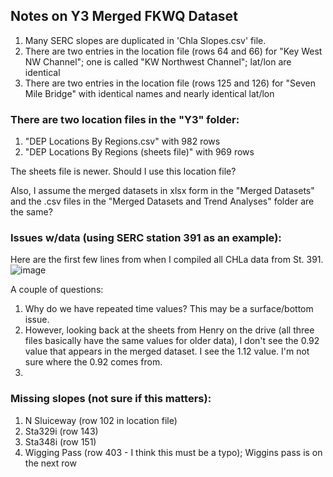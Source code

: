 ## Notes on Y3 Merged FKWQ Dataset

1. Many SERC slopes are duplicated in 'Chla Slopes.csv' file.
2. There are two entries in the location file (rows 64 and 66) for "Key West NW Channel"; one is called "KW Northwest Channel"; lat/lon are identical
4. There are two entries in the location file (rows 125 and 126) for "Seven Mile Bridge" with identical names and nearly identical lat/lon

### There are two location files in the "Y3" folder:
1. "DEP Locations By Regions.csv" with 982 rows
2. "DEP Locations By Regions (sheets file)" with 969 rows

The sheets file is newer. Should I use this location file?

Also, I assume the merged datasets in xlsx form in the "Merged Datasets" and the .csv files in the "Merged Datasets and Trend Analyses" folder are the same?

### Issues w/data (using SERC station 391 as an example):
Here are the first few lines from when I compiled all CHLa data from St. 391.
![image](https://github.com/dotis/FK_WQ/assets/26553741/40b5a12a-ea6b-447e-9eb3-9b1f486458fe)

A couple of questions:
1. Why do we have repeated time values? This may be a surface/bottom issue.
2. However, looking back at the sheets from Henry on the drive (all three files basically have the same values for older data), I don't see the 0.92 value that appears in the merged dataset. I see the 1.12 value. I'm not sure where the 0.92 comes from.
3. 

### Missing slopes (not sure if this matters):
1. N Sluiceway (row 102 in location file)
2. Sta329i (row 143)
3. Sta348i (row 151)
4. Wigging Pass (row 403 - I think this must be a typo); Wiggins pass is on the next row
